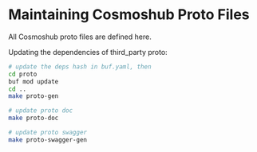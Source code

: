 # Maintaining Cosmoshub Proto Files
All Cosmoshub proto files are defined here.

Updating the dependencies of third_party proto:
```bash
# update the deps hash in buf.yaml, then
cd proto
buf mod update
cd ..
make proto-gen

# update proto doc
make proto-doc

# update proto swagger
make proto-swagger-gen
```
